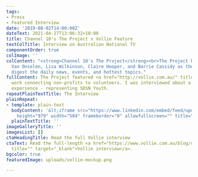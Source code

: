 ```yaml
---
tags:
- Press
- Featured Interview
date: '2019-08-02T14:00:00Z'
dateText: 2021-04-27T13:06:32+10:00
title: Channel 10's The Project x Vollie Feature
textColTitle: Interview on Australian National TV
componentOrder: true
colImage: ''
colContent: "<strong>Channel 10's The Project</strong><br>The Project hosts Peter
  Van Onselen, Lisa Wilkinson, Claire Hooper, and Barrie Cassidy as they dissect and
  digest the daily news, events, and hottest topics."
fullContent: The Project featured <a href="http://vollie.com.au/" title="" target="_blank">Vollie's</a>
  work connecting non-profits to volunteers. I was interviewed about a non-profit's
  experience - representing SDSN Youth.
repeatPlainTextTitle: The Interview
plainRepeat:
- template: plain-text
  bodyContent: '&lt;iframe src="https://www.linkedin.com/embed/feed/update/urn:li:ugcPost:6795111941196128256"
    height="979" width="504" frameborder="0" allowfullscreen="" title="Embedded post"&gt;&lt;/iframe&gt;'
  plainTextTitle: ''
imageGalleryTitle: ''
imagesList: []
ctaHeadingTitle: Read the full Vollie interview
ctaText: Read the full-length <a href="https://www.vollie.com.au/blog/chatting-with-sophia-from-sdsn-youth"
  title="" target="_blank">Vollie interview</a>.
bgcolor: true
featuredImage: uploads/vollie-mockup.png

---
```

